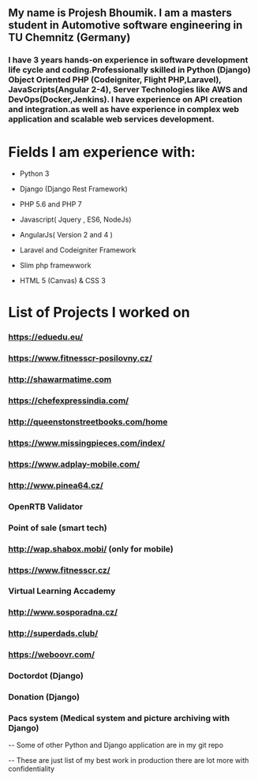 

## My name is Projesh Bhoumik. I am a masters student in Automotive software engineering in TU Chemnitz (Germany) 

### I have 3 years hands-on experience in software development life cycle and coding.Professionally skilled in  Python (Django) Object Oriented PHP (Codeigniter, Flight PHP,Laravel), JavaScripts(Angular 2-4), Server Technologies like AWS and DevOps(Docker,Jenkins).  I have experience on API creation and integration.as well as  have  experience in complex web application and scalable web services development.				




# Fields I am experience with:

- Python 3

- Django (Django Rest Framework)

- PHP 5.6 and PHP 7

- Javascript( Jquery , ES6, NodeJs) 

- AngularJs( Version 2 and 4 )

- Laravel and Codeigniter Framework

- Slim php framewwork
- HTML 5 (Canvas) & CSS 3
			
			
			
# List of Projects I worked on
### https://eduedu.eu/
### https://www.fitnesscr-posilovny.cz/

### http://shawarmatime.com 

### https://chefexpressindia.com/ 

### http://queenstonstreetbooks.com/home

### https://www.missingpieces.com/index/

### https://www.adplay-mobile.com/

### http://www.pinea64.cz/

### OpenRTB Validator

### Point of sale (smart tech)

### http://wap.shabox.mobi/ (only for mobile)

### https://www.fitnesscr.cz/ 

### Virtual Learning Accademy 

### http://www.sosporadna.cz/ 

### http://superdads.club/ 

### https://weboovr.com/ 

### Doctordot (Django)

### Donation (Django)

### Pacs system (Medical system and picture archiving with Django)

-- Some of other Python and Django application are in my git repo 

-- These are just list of my best work in production there are lot more with 							  confidentiality 
			
